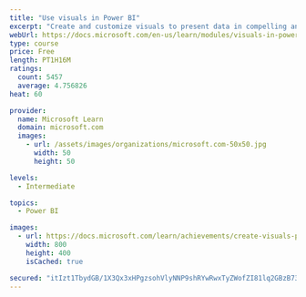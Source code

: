 ```yaml
---
title: "Use visuals in Power BI"
excerpt: "Create and customize visuals to present data in compelling and insightful ways."
webUrl: https://docs.microsoft.com/en-us/learn/modules/visuals-in-power-bi/
type: course
price: Free
length: PT1H16M
ratings:
  count: 5457
  average: 4.756826
heat: 60

provider:
  name: Microsoft Learn
  domain: microsoft.com
  images:
    - url: /assets/images/organizations/microsoft.com-50x50.jpg
      width: 50
      height: 50

levels:
  - Intermediate

topics:
  - Power BI

images:
  - url: https://docs.microsoft.com/learn/achievements/create-visuals-power-bi-desktop-social.png
    width: 800
    height: 400
    isCached: true

secured: "itIzt1TbydGB/1X3Qx3xHPgzsohVlyNNP9shRYwRwxTyZWofZI81lq2GBzB73UASRIM9ocQkxr29TAC4hHrj3hWezIbX08qVwy3HguCalYMD7QtVwnQqbRKBv4iZJssCOskvlS1bxp3E0ysaJwwQIXdXRgYuNkhCYW/JpRjGrRXxS7udddm96qHv10zjaNGnsmhiYLlZhDxTkt8UQlNWLzqbf2+YgnI2pgDrR3nK3mR9T5hJGWpvkQ5P22kN7FlduC2wwog+Is1t8MZWhDVdwfYN2LMuRvfytK0+yC3XL3pwnonpyjpeEbpnz9dw+8E4CZzwDAePd4ux7lKuZaaXGQvKelaRFDraPTMau4PVNkFrTVaj+FyrX19mtaajVmdrWo4nXZ33OeND3owSWUCE1qA128JeN+nOniRgrXiVj48=;AqlGkUhS5FQDBJg55YImrQ=="
---
```


